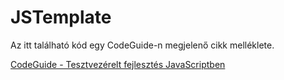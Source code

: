 JSTemplate
==========

Az itt található kód egy CodeGuide-n megjelenő cikk melléklete.

[CodeGuide - Tesztvezérelt fejlesztés JavaScriptben](http://codeguide.hu/2013/12/12/tdd_javascriptben/)
